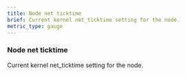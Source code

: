 ```yaml
---
title: Node net ticktime
brief: Current kernel net_ticktime setting for the node.
metric_type: gauge
---
```

### Node net ticktime

Current kernel net_ticktime setting for the node.
